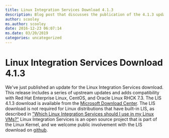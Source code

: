 ```yaml
---
title: Linux Integration Services Download 4.1.3
description: Blog post that discusses the publication of the 4.1.3 update for the Linux Integration Services and outlines what is added in the update.
author: scooley
ms.author: scooley
date: 2016-12-23 06:07:14
ms.date: 03/20/2019
categories: uncategorized
---
```


# Linux Integration Services Download 4.1.3

We've just published an update for the Linux Integration Services download. This release includes a series of upstream updates and adds compatibility with Red Hat Enterprise Linux, CentOS, and Oracle Linux RHCK 7.3. The LIS 4.1.3 download is available from the [Microsoft Download Center](https://www.microsoft.com/download). The LIS download is not required for Linux distributions that have built-in LIS, as described in ["Which Linux Integration Services should I use in my Linux VMs?"](https://techcommunity.microsoft.com/t5/virtualization/which-linux-integration-services-should-i-use-in-my-linux-vms/ba-p/382304) Linux Integration Services is an open source project that is part of the Linux Kernel, and we welcome public involvement with the LIS download on [github](https://github.com/LIS/lis-next).
